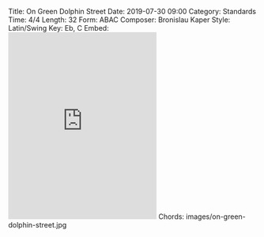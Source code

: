 Title: On Green Dolphin Street
Date: 2019-07-30 09:00
Category: Standards
Time: 4/4
Length: 32
Form: ABAC
Composer: Bronislau Kaper
Style: Latin/Swing
Key: Eb, C
Embed: <iframe src="https://open.spotify.com/embed/playlist/6WHBy1s2wVgLdZP0tYmXwo" width="300" height="380" frameborder="0" allowtransparency="true" allow="encrypted-media"></iframe>
Chords: images/on-green-dolphin-street.jpg
